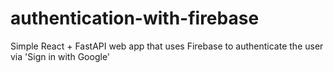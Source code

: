 # authentication-with-firebase
Simple React + FastAPI web app that uses Firebase to authenticate the user via 'Sign in with Google'
